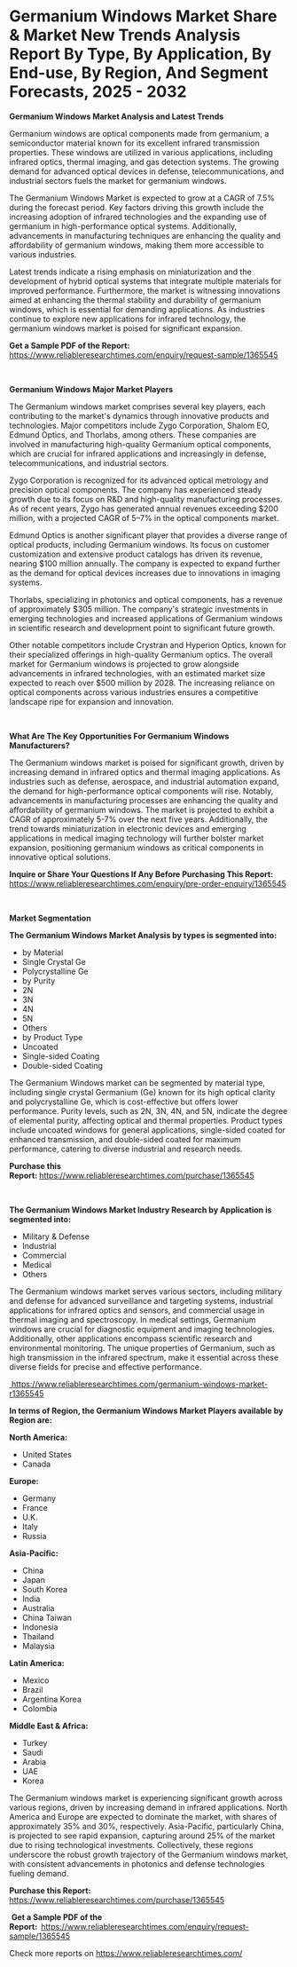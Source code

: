 <p><h1>Germanium Windows Market Share & Market New Trends Analysis Report By Type, By Application, By End-use, By Region, And Segment Forecasts, 2025 - 2032</h1></p><p><strong>Germanium Windows Market Analysis and Latest Trends</strong></p>
<p><p>Germanium windows are optical components made from germanium, a semiconductor material known for its excellent infrared transmission properties. These windows are utilized in various applications, including infrared optics, thermal imaging, and gas detection systems. The growing demand for advanced optical devices in defense, telecommunications, and industrial sectors fuels the market for germanium windows.</p><p>The Germanium Windows Market is expected to grow at a CAGR of 7.5% during the forecast period. Key factors driving this growth include the increasing adoption of infrared technologies and the expanding use of germanium in high-performance optical systems. Additionally, advancements in manufacturing techniques are enhancing the quality and affordability of germanium windows, making them more accessible to various industries.</p><p>Latest trends indicate a rising emphasis on miniaturization and the development of hybrid optical systems that integrate multiple materials for improved performance. Furthermore, the market is witnessing innovations aimed at enhancing the thermal stability and durability of germanium windows, which is essential for demanding applications. As industries continue to explore new applications for infrared technology, the germanium windows market is poised for significant expansion.</p></p>
<p><strong>Get a Sample PDF of the Report:&nbsp;</strong> <a href="https://www.reliableresearchtimes.com/enquiry/request-sample/1365545?utm_campaign=2643&utm_medium=2&utm_source=Github&utm_content=ia&utm_term=22032025&utm_id=germanium-windows">https://www.reliableresearchtimes.com/enquiry/request-sample/1365545</a></p>
<p>&nbsp;</p>
<p><strong>Germanium Windows Major Market Players</strong></p>
<p><p>The Germanium windows market comprises several key players, each contributing to the market's dynamics through innovative products and technologies. Major competitors include Zygo Corporation, Shalom EO, Edmund Optics, and Thorlabs, among others. These companies are involved in manufacturing high-quality Germanium optical components, which are crucial for infrared applications and increasingly in defense, telecommunications, and industrial sectors.</p><p>Zygo Corporation is recognized for its advanced optical metrology and precision optical components. The company has experienced steady growth due to its focus on R&D and high-quality manufacturing processes. As of recent years, Zygo has generated annual revenues exceeding $200 million, with a projected CAGR of 5–7% in the optical components market.</p><p>Edmund Optics is another significant player that provides a diverse range of optical products, including Germanium windows. Its focus on customer customization and extensive product catalogs has driven its revenue, nearing $100 million annually. The company is expected to expand further as the demand for optical devices increases due to innovations in imaging systems.</p><p>Thorlabs, specializing in photonics and optical components, has a revenue of approximately $305 million. The company's strategic investments in emerging technologies and increased applications of Germanium windows in scientific research and development point to significant future growth.</p><p>Other notable competitors include Crystran and Hyperion Optics, known for their specialized offerings in high-quality Germanium optics. The overall market for Germanium windows is projected to grow alongside advancements in infrared technologies, with an estimated market size expected to reach over $500 million by 2028. The increasing reliance on optical components across various industries ensures a competitive landscape ripe for expansion and innovation.</p></p>
<p>&nbsp;</p>
<p><strong>What Are The Key Opportunities For Germanium Windows Manufacturers?</strong></p>
<p><p>The Germanium windows market is poised for significant growth, driven by increasing demand in infrared optics and thermal imaging applications. As industries such as defense, aerospace, and industrial automation expand, the demand for high-performance optical components will rise. Notably, advancements in manufacturing processes are enhancing the quality and affordability of germanium windows. The market is projected to exhibit a CAGR of approximately 5-7% over the next five years. Additionally, the trend towards miniaturization in electronic devices and emerging applications in medical imaging technology will further bolster market expansion, positioning germanium windows as critical components in innovative optical solutions.</p></p>
<p><strong>Inquire or Share Your Questions If Any Before Purchasing This Report:</strong> <a href="https://www.reliableresearchtimes.com/enquiry/pre-order-enquiry/1365545?utm_campaign=2643&utm_medium=2&utm_source=Github&utm_content=ia&utm_term=22032025&utm_id=germanium-windows">https://www.reliableresearchtimes.com/enquiry/pre-order-enquiry/1365545</a></p>
<p>&nbsp;</p>
<p><strong>Market Segmentation</strong></p>
<p><strong>The Germanium Windows Market Analysis by types is segmented into:</strong></p>
<p><ul><li>by Material</li><li>Single Crystal Ge</li><li>Polycrystalline Ge</li><li>by Purity</li><li>2N</li><li>3N</li><li>4N</li><li>5N</li><li>Others</li><li>by Product Type</li><li>Uncoated</li><li>Single-sided Coating</li><li>Double-sided Coating</li></ul></p>
<p><p>The Germanium Windows market can be segmented by material type, including single crystal Germanium (Ge) known for its high optical clarity and polycrystalline Ge, which is cost-effective but offers lower performance. Purity levels, such as 2N, 3N, 4N, and 5N, indicate the degree of elemental purity, affecting optical and thermal properties. Product types include uncoated windows for general applications, single-sided coated for enhanced transmission, and double-sided coated for maximum performance, catering to diverse industrial and research needs.</p></p>
<p><strong>Purchase this Report:&nbsp;</strong><a href="https://www.reliableresearchtimes.com/purchase/1365545?utm_campaign=2643&utm_medium=2&utm_source=Github&utm_content=ia&utm_term=22032025&utm_id=germanium-windows">https://www.reliableresearchtimes.com/purchase/1365545</a></p>
<p>&nbsp;</p>
<p><strong>The Germanium Windows Market Industry Research by Application is segmented into:</strong></p>
<p><ul><li>Military & Defense</li><li>Industrial</li><li>Commercial</li><li>Medical</li><li>Others</li></ul></p>
<p><p>The Germanium windows market serves various sectors, including military and defense for advanced surveillance and targeting systems, industrial applications for infrared optics and sensors, and commercial usage in thermal imaging and spectroscopy. In medical settings, Germanium windows are crucial for diagnostic equipment and imaging technologies. Additionally, other applications encompass scientific research and environmental monitoring. The unique properties of Germanium, such as high transmission in the infrared spectrum, make it essential across these diverse fields for precise and effective performance.</p></p>
<p><a href="https://www.reliableresearchtimes.com/germanium-windows-market-r1365545?utm_campaign=2643&utm_medium=2&utm_source=Github&utm_content=ia&utm_term=22032025&utm_id=germanium-windows">&nbsp;https://www.reliableresearchtimes.com/germanium-windows-market-r1365545</a></p>
<p><strong>In terms of Region, the Germanium Windows Market Players available by Region are:</strong></p>
<p>
    <p> <strong> North America: </strong>
        <ul>
            <li>United States</li>
            <li>Canada</li>
        </ul>
        </p> 
    <p> <strong> Europe: </strong>
        <ul>
            <li>Germany</li>
            <li>France</li>
            <li>U.K.</li>
            <li>Italy</li>
            <li>Russia</li>
        </ul>
        </p> 
    <p> <strong> Asia-Pacific: </strong>
        <ul>
            <li>China</li>
            <li>Japan</li>
            <li>South Korea</li>
            <li>India</li>
            <li>Australia</li>
            <li>China Taiwan</li>
            <li>Indonesia</li>
            <li>Thailand</li>
            <li>Malaysia</li>
        </ul>
        </p> 
    <p> <strong> Latin America: </strong>
        <ul>
            <li>Mexico</li>
            <li>Brazil</li>
            <li>Argentina Korea</li>
            <li>Colombia</li>
        </ul>
        </p> 
    <p> <strong> Middle East & Africa: </strong>
        <ul>
            <li>Turkey</li>
            <li>Saudi</li>
            <li>Arabia</li>
            <li>UAE</li>
            <li>Korea</li>
        </ul>
    </p>
    </p>
<p><p>The Germanium windows market is experiencing significant growth across various regions, driven by increasing demand in infrared applications. North America and Europe are expected to dominate the market, with shares of approximately 35% and 30%, respectively. Asia-Pacific, particularly China, is projected to see rapid expansion, capturing around 25% of the market due to rising technological investments. Collectively, these regions underscore the robust growth trajectory of the Germanium windows market, with consistent advancements in photonics and defense technologies fueling demand.</p></p>
<p><strong>Purchase this Report: </strong><a href="https://www.reliableresearchtimes.com/purchase/1365545?utm_campaign=2643&utm_medium=2&utm_source=Github&utm_content=ia&utm_term=22032025&utm_id=germanium-windows">https://www.reliableresearchtimes.com/purchase/1365545</a></p>
<p>&nbsp;<strong>Get a Sample PDF of the Report:&nbsp;&nbsp;</strong><a href="https://www.reliableresearchtimes.com/enquiry/request-sample/1365545?utm_campaign=2643&utm_medium=2&utm_source=Github&utm_content=ia&utm_term=22032025&utm_id=germanium-windows">https://www.reliableresearchtimes.com/enquiry/request-sample/1365545</a></p>
<p><strong></strong></p>
<p>Check more reports on <a href="https://www.reliableresearchtimes.com/?utm_campaign=2643&utm_medium=2&utm_source=Github&utm_content=ia&utm_term=22032025&utm_id=germanium-windows">https://www.reliableresearchtimes.com/</a></p>
